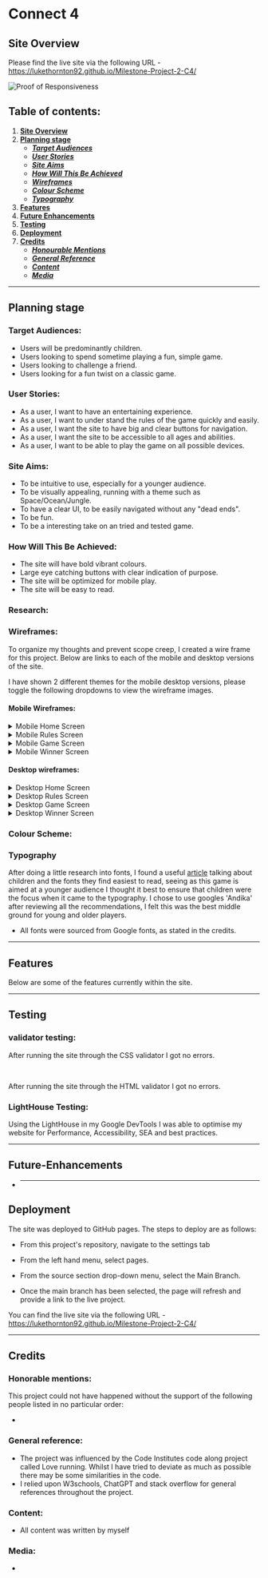 # **Connect 4**

## **Site Overview**

Please find the live site via the following URL - https://lukethornton92.github.io/Milestone-Project-2-C4/

<img src="" alt="Proof of Responsiveness">

## Table of contents:

1. [**Site Overview**](#site-overview)
2. [**Planning stage**](#planning-stage)
   - [**_Target Audiences_**](#target-audiences)
   - [**_User Stories_**](#user-stories)
   - [**_Site Aims_**](#site-aims)
   - [**_How Will This Be Achieved_**](#how-will-this-be-achieved)
   - [**_Wireframes_**](#wireframes)
   - [**_Colour Scheme_**](#colour-scheme)
   - [**_Typography_**](#typography)
3. [**Features**](#features)
4. [**Future Enhancements**](#future-enhancements)
5. [**Testing**](#testing)
6. [**Deployment**](#deployment)
7. [**Credits**](#credits)
   - [**_Honourable Mentions_**](#honourable-mentions)
   - [**_General Reference_**](#general-refrence)
   - [**_Content_**](#content)
   - [**_Media_**](#media)

---

## **Planning stage**

### **Target Audiences:**

- Users will be predominantly children.
- Users looking to spend sometime playing a fun, simple game.
- Users looking to challenge a friend.
- Users looking for a fun twist on a classic game.

### **User Stories:**

- As a user, I want to have an entertaining experience.
- As a user, I want to under stand the rules of the game quickly and easily.
- As a user, I want the site to have big and clear buttons for navigation.
- As a user, I want the site to be accessible to all ages and abilities.
- As a user, I want to be able to play the game on all possible devices.

### **Site Aims:**

- To be intuitive to use, especially for a younger audience.
- To be visually appealing, running with a theme such as Space/Ocean/Jungle.
- To have a clear UI, to be easily navigated without any "dead ends".
- To be fun.
- To be a interesting take on an tried and tested game.

### **How Will This Be Achieved:**

- The site will have bold vibrant colours.
- Large eye catching buttons with clear indication of purpose.
- The site will be optimized for mobile play.
- The site will be easy to read.

### **Research:**

### **Wireframes:**

To organize my thoughts and prevent scope creep, I created a wire frame for this project. Below are links to each of the mobile and desktop versions of the site.

I have shown 2 different themes for the mobile desktop versions, please toggle the following dropdowns to view the wireframe images.

#### **Mobile Wireframes:**

   <details><summary>Mobile Home Screen</summary>
   <img src="assets/images/C4-wireframe-Mobile-Home.png">
   </details>

   <details><summary>Mobile Rules Screen</summary>
   <img src="assets/images/C4-wireframe-Mobile-Rules.png">
   </details>

   <details><summary>Mobile Game Screen</summary>
   <img src="assets/images/C4-wireframe-Mobile-Game.png">
   </details>

   <details><summary>Mobile Winner Screen</summary>
   <img src="assets/images/C4-wireframe-Mobile-Endgame.png">
   </details>

#### **Desktop wireframes:**

   <details><summary>Desktop Home Screen</summary>
   <img src="assets/images/C4-wireframes-Desktop-Home.png">
   </details>

   <details><summary>Desktop Rules Screen</summary>
   <img src="assets/images/C4-wireframe-Desktop-Rules.png">
   </details>

   <details><summary>Desktop Game Screen</summary>
   <img src="assets/images/C4-wireframe-Desktop-Game.png">
   </details>

   <details><summary>Desktop Winner Screen</summary>
   <img src="assets/images/C4-wireframe-Desktop-Endgame.png">
   </details>

### **Colour Scheme:**

### **Typography**

After doing a little research into fonts, I found a useful [article](https://varrojoanna.com/the-easiest-fonts-for-kids-to-read/) talking about children and the fonts they find easiest to read, seeing as this game is aimed at a younger audience I thought it best to ensure that children were the focus when it came to the typography. I chose to use googles 'Andika' after reviewing all the recommendations, I felt this was the best middle ground for young and older players.

- All fonts were sourced from Google fonts, as stated in the credits.

---

## **Features**

Below are some of the features currently within the site.

---

## **Testing**

### **validator testing:**

After running the site through the CSS validator I got no errors.

<img src="" alt="">

After running the site through the HTML validator I got no errors.

### **LightHouse Testing:**

Using the LightHouse in my Google DevTools I was able to optimise my website for Performance, Accessibility, SEA and best practices.

---

## **Future-Enhancements**

- ***

## **Deployment**

The site was deployed to GitHub pages. The steps to deploy are as follows:

- From this project's repository, navigate to the settings tab

- From the left hand menu, select pages.

- From the source section drop-down menu, select the Main Branch.

- Once the main branch has been selected, the page will refresh and provide a link to the live project.

You can find the live site via the following URL - https://lukethornton92.github.io/Milestone-Project-2-C4/

---

## **Credits**

### **Honorable mentions:**

This project could not have happened without the support of the following people listed in no particular order:

-

### **General reference:**

- The project was influenced by the Code Institutes code along project called Love running. Whilst I have tried to deviate as much as possible there may be some similarities in the code.
- I relied upon W3schools, ChatGPT and stack overflow for general references throughout the project.

### **Content:**

- All content was written by myself

### **Media:**

-
